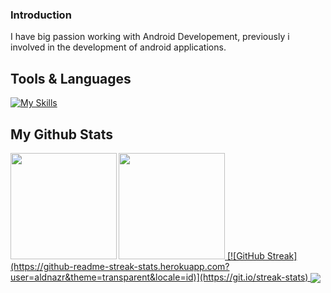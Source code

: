 ### Introduction
I have big passion working with Android Developement, previously i involved in the development of android applications.

## Tools & Languages
[![My Skills](https://skillicons.dev/icons?i=androidstudio,visualstudio,tailwind,postman,laravel,flutter,dart,kotlin,java,php,js,html,css&theme=light)](https://skillicons.dev)

## My Github Stats
<a href="https://github.com/aldnazr">
  <img height="170em" src="https://github-readme-stats.vercel.app/api?username=aldnazr&theme=transparent&show_icons=true" align="left" />
  <img height="170em" src="https://github-readme-stats.vercel.app/api/top-langs/?username=aldnazr&theme=transparent&layout=compact" />
  [![GitHub Streak](https://github-readme-streak-stats.herokuapp.com?user=aldnazr&theme=transparent&locale=id)](https://git.io/streak-stats)
  <img align="center" src="https://github-profile-trophy.vercel.app/?username=apriantoa917&theme=flat&margin-w=5&no-frame=true" />
</a>
